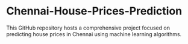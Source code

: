 # Chennai-House-Prices-Prediction
This GitHub repository hosts a comprehensive project focused on predicting house prices in Chennai using machine learning algorithms. 
